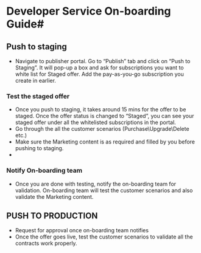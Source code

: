 # **Developer Service On-boarding Guide**#

## Push to staging 

* Navigate to publisher portal. Go to “Publish” tab and click on “Push to Staging”. It will pop-up a box and ask for subscriptions you want to white list for Staged offer. Add the pay-as-you-go subscription you create in earlier.



### Test the staged offer  

* Once you push to staging, it takes around 15 mins for the offer to be staged. Once the offer status is changed to “Staged”, you can see your staged offer under all the whitelisted subscriptions in the portal.
* Go through the all the customer scenarios (Purchase\Upgrade\Delete etc.)
* Make sure the Marketing content is as required and filled by you before pushing to staging.
*


### Notify On-boarding team

* Once you are done with testing, notify the on-boarding team for validation. On-boarding team will test the customer scenarios and also validate the Marketing content.

## PUSH TO PRODUCTION

* Request for approval once on-boarding team notifies 
* Once the offer goes live, test the customer scenarios to validate all the contracts work properly.